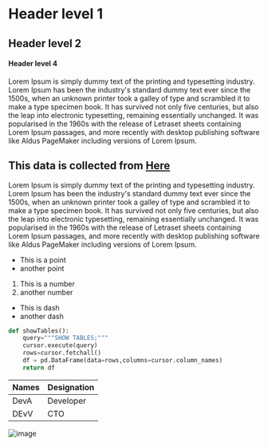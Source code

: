 # Header level 1
## Header level 2
#### Header level 4

Lorem Ipsum is simply dummy text of the printing and typesetting industry. Lorem Ipsum has been the industry's standard dummy text ever since the 1500s, when an unknown printer took a galley of type and scrambled it to make a type specimen book. It has survived not only five centuries, but also the leap into electronic typesetting, remaining essentially unchanged. It was popularised in the 1960s with the release of Letraset sheets containing Lorem Ipsum passages, and more recently with desktop publishing software like Aldus PageMaker including versions of Lorem Ipsum.

This data is collected from [Here](https://www.kaggle.com/)
---
Lorem Ipsum is simply dummy text of the printing and typesetting industry. Lorem Ipsum has been the industry's standard dummy text ever since the 1500s, when an unknown printer took a galley of type and scrambled it to make a type specimen book. It has survived not only five centuries, but also the leap into electronic typesetting, remaining essentially unchanged. It was popularised in the 1960s with the release of Letraset sheets containing Lorem Ipsum passages, and more recently with desktop publishing software like Aldus PageMaker including versions of Lorem Ipsum.


* This is a point
* another point

1. This is a number
2. another number

- This is dash
- another dash

``` python
def showTables():
    query="""SHOW TABLES;"""
    cursor.execute(query)
    rows=cursor.fetchall()
    df = pd.DataFrame(data=rows,columns=cursor.column_names)
    return df
```

|Names|Designation|
|------|------------|
|DevA | Developer |
|DEvV | CTO |





![image](https://lh7-us.googleusercontent.com/bQpKg-LfPjmUufGQhiZAZwfxEfPgeor8_cQWqEdOYoLq4MWwPpbPUhUVJujcLOSp-C1EUiveGwGtWjsxOU3yJ3niKcnDQkYZ-BMbHg37HewNUucMPKYnHDHrpDNXu_VWZ0gQDOUQU93TKhauhcamNXs)

